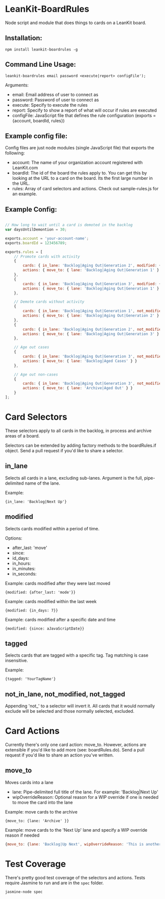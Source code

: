LeanKit-BoardRules
==================

Node script and module that does things to cards on a LeanKit board.

Installation:
----------------------------------
```
npm install leankit-boardrules -g
```


Command Line Usage:
----------------------------------
```
leankit-boardrules email password <execute|report> configFile');
```

Arguments:
  - email:      Email address of user to connect as
  - password:   Password of user to connect as
  - execute:    Specify to execute the rules
  - report:     Specify to show a report of what will occur if rules are executed
  - configFile:  JavaScript file that defines the rule configuration (exports = {account, boardId, rules})
  

Example config file:
-------------
  
 Config files are just node modules (single JavaScript file) that exports the following:

  - account: The name of your organization account registered with LeanKit.com
  - boardId: The id of the board the rules apply to. You can get this by looking at the URL to a card on the board. Its the first large number in the URL.
  - rules: Array of card selectors and actions. Check out sample-rules.js for an example.
  
  
Example Config:
-------------
```javascript

// How long to wait until a card is demoted in the backlog
var daysUntilDemontion = 30;

exports.account = 'your-account-name';
exports.boardId = 123456789;

exports.rules = [
	// Promote cards with activity
	{
		cards: { in_lane: 'Backlog|Aging Out|Generation 2', modified: { after_last: 'Move' } },
		actions: { move_to: { lane: 'Backlog|Aging Out|Generation 1' } }
	},
	{
		cards: { in_lane: 'Backlog|Aging Out|Generation 3', modified: { after_last: 'Move' } },
		actions: { move_to: { lane: 'Backlog|Aging Out|Generation 1' } }
	},

	// Demote cards without activity
	{
		cards: { in_lane: 'Backlog|Aging Out|Generation 1', not_modified: { in_days: daysUntilDemontion } },
		actions: { move_to: { lane: 'Backlog|Aging Out|Generation 2' } }
	},
	{
		cards: { in_lane: 'Backlog|Aging Out|Generation 2', not_modified: { in_days: daysUntilDemontion } },
		actions: { move_to: { lane: 'Backlog|Aging Out|Generation 3' } }
	},

	// Age out cases
	{
		cards: { in_lane: 'Backlog|Aging Out|Generation 3', not_modified: { in_days: daysUntilDemontion }, tagged: 'case' },
		actions: { move_to: { lane: 'Backlog|Aged Cases' } }
	},

	// Age out non-cases
	{
		cards: { in_lane: 'Backlog|Aging Out|Generation 3', not_modified: { in_days: daysUntilDemontion }, not_tagged: 'case' },
		actions: { move_to: { lane: 'Archive|Aged Out' } }
	}
];
```

Card Selectors
=============
These selectors apply to all cards in the backlog, in process and archive areas of a board.

Selectors can be extended by adding factory methods to the boardRules.if object. Send a pull request if you'd like to share a selector.


in_lane
-------
Selects all cards in a lane, excluding sub-lanes. Argument is the full, pipe-delimited name of the lane.

Example:
```
{in_lane: 'Backlog|Next Up'}
```


modified
--------
Selects cards modified within a period of time.

Options:
  - after_last: 'move' <only includes cards modified after they were last moved>
  - since: <includes cards modified since this time. default=current time>
  - id_days: <includes cards modified in this many days. default=0>
  - in_hours: <includes cards modified in this many hours. default=0>
  - in_minutes: <includes cards modified in this many minutes. default=0>
  - in_seconds: <includes cards modified in this many seconds. default=0>

Example: cards modified after they were last moved
```
{modified: {after_last: 'mode'}}
```

Example: cards modified within the last week
```
{modified: {in_days: 7}}
```

Example: cards modified after a specific date and time
```
{modified: {since: aJavaScriptDate}}
```

tagged
------
Selects cards that are tagged with a specific tag. Tag matching is case insensitive.

Example:
```
{tagged: 'YourTagName'}
```


not_in_lane, not_modified, not_tagged
-------------------------------------
Appending 'not_' to a selector will invert it. All cards that it would normally exclude will be selected and those normally selected, excluded.


Card Actions
============

Currently there's only one card action: move_to. However, actions are extensible if you'd like to add more (see: boardRules.do). Send a pull request if you'd like to share an action you've written.


move_to
-------
Moves cards into a lane
  - lane: Pipe-delimited full title of the lane. For example: 'Backlog|Next Up'
  - wipOverrideReason: Optional reason for a WIP override if one is needed to move the card into the lane

Example: move cards to the archive
```
{move_to: {lane: 'Archive' }}
```

Example: move cards to the 'Next Up' lane and specify a WIP override reason if needed
``` javascript
{move_to: {lane: 'Backlog|Up Next', wipOverrideReason: 'This is another number one priority!' }}
```


Test Coverage
============
There's pretty good test coverage of the selectors and actions. Tests require Jasmine to run and are in the ```spec``` folder.

```
jasmine-node spec
```